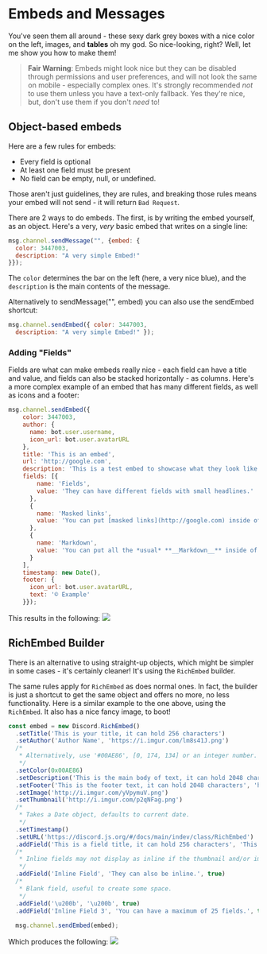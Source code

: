 # Embeds and Messages

You've seen them all around - these sexy dark grey boxes with a nice color on the left, images, and **tables** oh my god. So nice-looking, right? Well, let me show you how to make them!

> **Fair Warning**: Embeds might look nice but they can be disabled through permissions and user preferences, and will not look the same on mobile - especially complex ones. It's strongly recommended *not* to use them unless you have a text-only fallback. Yes they're nice, but, don't use them if you don't *need* to!

## Object-based embeds

Here are a few rules for embeds:
- Every field is optional
- At least one field must be present
- No field can be empty, null, or undefined.

Those aren't just guidelines, they are rules, and breaking those rules means your embed will not send - it will return `Bad Request`.

There are 2 ways to do embeds. The first, is by writing the embed yourself, as an object. Here's a very, *very* basic embed that writes on a single line: 

```js
msg.channel.sendMessage("", {embed: {
  color: 3447003,
  description: "A very simple Embed!"
}});
```
  
The `color` determines the bar on the left (here, a very nice blue), and the `description` is the main contents of the message. 

Alternatively to sendMessage("", embed) you can also use the sendEmbed shortcut: 

```js
msg.channel.sendEmbed({ color: 3447003,
  description: "A very simple Embed!" });
```

### Adding "Fields"

Fields are what can make embeds really nice - each field can have a title and value, and fields can also be stacked horizontally - as columns. Here's a more complex example of an embed that has many different fields, as well as icons and a footer: 

```js
msg.channel.sendEmbed({
    color: 3447003,
    author: {
      name: bot.user.username,
      icon_url: bot.user.avatarURL
    },
    title: 'This is an embed',
    url: 'http://google.com',
    description: 'This is a test embed to showcase what they look like and what they can do.',
    fields: [{
        name: 'Fields',
        value: 'They can have different fields with small headlines.'
      },
      {
        name: 'Masked links',
        value: 'You can put [masked links](http://google.com) inside of rich embeds.'
      },
      {
        name: 'Markdown',
        value: 'You can put all the *usual* **__Markdown__** inside of them.'
      }
    ],
    timestamp: new Date(),
    footer: {
      icon_url: bot.user.avatarURL,
      text: '© Example'
    }});
```

This results in the following:
![](http://i.imgur.com/j6Q0Fic.png)

## RichEmbed Builder

There is an alternative to using straight-up objects, which might be simpler in some cases - it's certainly cleaner! It's using the `RichEmbed` builder. 

The same rules apply for `RichEmbed` as does normal ones. In fact, the builder is just a shortcut to get the same object and offers no more, no less functionality. Here is a similar example to the one above, using the `RichEmbed`. It also has a nice fancy image, to boot!

```js
const embed = new Discord.RichEmbed()
  .setTitle('This is your title, it can hold 256 characters')
  .setAuthor('Author Name', 'https://i.imgur.com/lm8s41J.png')
  /*
   * Alternatively, use '#00AE86', [0, 174, 134] or an integer number.
   */
  .setColor(0x00AE86)
  .setDescription('This is the main body of text, it can hold 2048 characters.')
  .setFooter('This is the footer text, it can hold 2048 characters', 'http://i.imgur.com/w1vhFSR.png')
  .setImage('http://i.imgur.com/yVpymuV.png')
  .setThumbnail('http://i.imgur.com/p2qNFag.png')
  /*
   * Takes a Date object, defaults to current date.
   */
  .setTimestamp()
  .setURL('https://discord.js.org/#/docs/main/indev/class/RichEmbed')
  .addField('This is a field title, it can hold 256 characters', 'This is a field value, it can hold 2048 characters.')
  /*
   * Inline fields may not display as inline if the thumbnail and/or image is too big.
   */
  .addField('Inline Field', 'They can also be inline.', true)
  /*
   * Blank field, useful to create some space.
   */
  .addField('\u200b', '\u200b', true)
  .addField('Inline Field 3', 'You can have a maximum of 25 fields.', true);
  
  msg.channel.sendEmbed(embed);
```

Which produces the following: 
![](http://i.imgur.com/oSVvWSF.png)